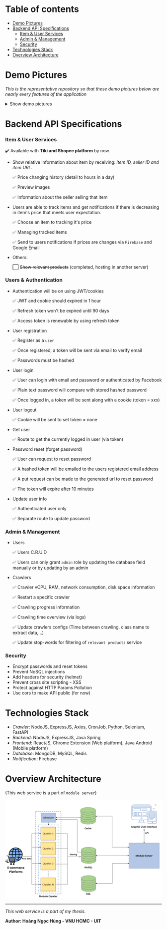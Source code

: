 <!-- # Web service distributing crawled data from crawlers. -->
<!-- :white_check_mark: -->

# Table of contents
- [Demo Pictures](#demo-pictures)
- [Backend API Specifications](#backend-api-specifications)
    - [Item & User Services](#item--user-services)
    - [Admin & Management](#admin--management)
    - [Security](#security)
- [Technologies Stack](#technologies-stack)
- [Overview Architecture](#overview-architecture)


# Demo Pictures

*This is the representative repository so that these demo pictures below are nearly every features of the application*
<details>
  <summary>Show demo pictures</summary>

- Extension:
![Extension demo](./public/demo/extension.png)
<br>

- User's tracked items management web view:
![Configs management demo](./public/demo/tracked-items.png)
<br>

- Admin dashboard:
![Dashboard demo](./public/demo/dashboard.png)
<br>

- Admin crawler management:
![Crawlers management demo](./public/demo/crawler.png)
<br>

- Admin user management:
![User management demo](./public/demo/user.png)
<br>

- Admin stop words management:
![Stop words management demo](./public/demo/stopword.png)
<br>

- Admin configs management:
![Configs management demo](./public/demo/config.png)

</details>

# Backend API Specifications

### Item & User Services
<!-- - Data for chart showing price of item at the different time. -->
  :heavy_check_mark: Available with **Tiki and Shopee platform** by now.

- Show relative information about item by receiving: *item ID, seller ID and item URL*.

  :white_check_mark: Price changing history (detail to hours in a day)

  :white_check_mark: Preview images

  :white_check_mark: Information about the seller selling that item

- Users are able to track items and get notifications if there is decreasing in item's price that meets user expectation.

  :white_check_mark: Choose an item to tracking it's price

  :white_check_mark: Managing tracked items

  :white_check_mark: Send to users notifications if prices are changes via `Firebase` and Google Email 

- Others:

  :white_large_square: ~~Show relevant products~~ (completed, hosting in another server)



### Users & Authentication
- Authentication will be on using JWT/cookies
  
  :white_check_mark: JWT and cookie should expired in 1 hour
  
  :white_check_mark: Refresh token won't be expired until 90 days 

  :white_check_mark: Access token is renewable by using refresh token
- User registration

  :white_check_mark: Register as a `user`

  :white_check_mark: Once registered, a token will be sent via email to verify email

  :white_check_mark: Passwords must be hashed
- User login

  :white_check_mark: User can login with email and password or authenticated by Facebook

  :white_check_mark: Plain text password will compare with stored hashed password

  :white_check_mark: Once logged in, a token will be sent along with a cookie (token = xxx)
- User logout

  :white_check_mark: Cookie will be sent to set token = none
- Get user

  :white_check_mark: Route to get the currently logged in user (via token)
- Password reset (forget password)

  :white_check_mark: User can request to reset password

  :white_check_mark: A hashed token will be emailed to the users registered email address

  :white_check_mark: A put request can be made to the generated url to reset password

  :white_check_mark: The token will expire after 10 minutes
- Update user info

  :white_check_mark: Authenticated user only

  :white_check_mark: Separate route to update password

### Admin & Management
- Users

  :white_check_mark: Users C.R.U.D

  :white_check_mark: Users can only grant `admin` role by updating the database field manually or by updating by an admin

- Crawlers

  :white_check_mark: Crawler vCPU, RAM, network consumption, disk space information

  :white_check_mark: Restart a specific crawler

  :white_check_mark: Crawling progress information

  :white_check_mark: Crawling time overview (via logs)

  :white_check_mark: Update crawlers configs (Time between crawling, class name to extract data,...) 

  :white_check_mark: Update stop-words for filtering of `relevant products` service



### Security
- Encrypt passwords and reset tokens
- Prevent NoSQL injections
- Add headers for security (helmet)
- Prevent cross site scripting - XSS
- Protect against HTTP Params Pollution
- Use cors to make API public (for now)

# Technologies Stack
- *Crawler*: NodeJS, ExpressJS, Axios, CronJob, Python, Selenium, FastAPI
- *Backend*: NodeJS, ExpressJS, Java Spring
- *Frontend*: ReactJS, Chrome Extension (Web platform), Java Android (Mobile platform)
- *Database*: MongoDB, MySQL, Redis
- *Notification*: Firebase

# Overview Architecture
(This web service is a part of `module server`)

![Overview Architecture](./public/demo/overview-architecture.png)

***
*This web service is a part of my thesis.*

**Author: Hoàng Ngọc Hùng - VNU HCMC - UIT**
